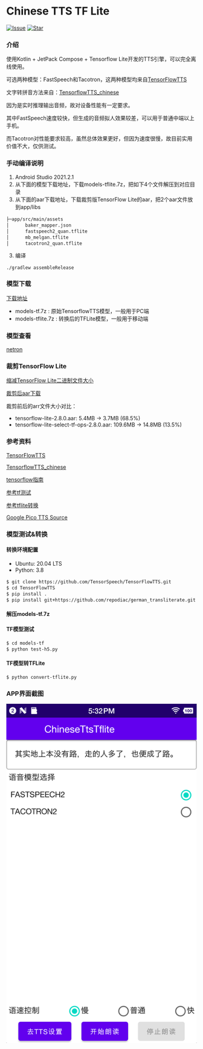 # Chinese TTS TF Lite

[![Issue](https://img.shields.io/github/issues/benjaminwan/ChineseTtsTflite.svg)](https://github.com/benjaminwan/ChineseTtsTflite/issues)
[![Star](https://img.shields.io/github/stars/benjaminwan/ChineseTtsTflite.svg)](https://github.com/benjaminwan/ChineseTtsTflite)

### 介绍

使用Kotlin + JetPack Compose + Tensorflow Lite开发的TTS引擎，可以完全离线使用。

可选两种模型：FastSpeech和Tacotron，这两种模型均来自[TensorFlowTTS](https://github.com/TensorSpeech/TensorFlowTTS)

文字转拼音方法来自：[TensorflowTTS_chinese](https://github.com/tatans-coder/TensorflowTTS_chinese)

因为是实时推理输出音频，故对设备性能有一定要求。

其中FastSpeech速度较快，但生成的音频拟人效果较差，可以用于普通中端以上手机。

而Tacotron对性能要求较高，虽然总体效果更好，但因为速度很慢，故目前实用价值不大，仅供测试。

### 手动编译说明

1. Android Studio 2021.2.1
2. 从下面的模型下载地址，下载models-tflite.7z，把如下4个文件解压到对应目录
3. 从下面的aar下载地址，下载裁剪版TensorFlow Lite的aar，把2个aar文件放到app/libs

```
├─app/src/main/assets
│      baker_mapper.json
│      fastspeech2_quan.tflite
│      mb_melgan.tflite
│      tacotron2_quan.tflite
   ```

3. 编译

```shell
./gradlew assembleRelease
```

### 模型下载

[下载地址](https://github.com/benjaminwan/ChineseTtsTflite/releases/tag/init)

- models-tf.7z : 原始TensorflowTTS模型，一般用于PC端
- models-tflite.7z : 转换后的TFLite模型，一般用于移动端

### 模型查看

[netron](https://github.com/lutzroeder/netron/releases)

### 裁剪TensorFlow Lite

[缩减TensorFlow Lite二进制文件大小](https://tensorflow.google.cn/lite/guide/reduce_binary_size)

[裁剪后aar下载](https://github.com/benjaminwan/ChineseTtsTflite/releases/tag/init)

裁剪前后的arr文件大小对比：
* tensorflow-lite-2.8.0.aar: 5.4MB -> 3.7MB (68.5%)
* tensorflow-lite-select-tf-ops-2.8.0.aar: 109.6MB -> 14.8MB (13.5%)

### 参考资料

[TensorFlowTTS](https://github.com/TensorSpeech/TensorFlowTTS)

[TensorflowTTS_chinese](https://github.com/tatans-coder/TensorflowTTS_chinese)

[tensorflow指南](https://www.tensorflow.org/lite/guide/android)

[参考tf测试](https://colab.research.google.com/drive/1YpSHRBRPBI7cnTkQn1UcVTWEQVbsUm1S?usp=sharing)

[参考tflite转换](https://colab.research.google.com/drive/1Ma3MIcSdLsOxqOKcN1MlElncYMhrOg3J?usp=sharing)

[Google Pico TTS Source](https://android.googlesource.com/platform/external/svox/)

### 模型测试&转换

#### 转换环境配置

- Ubuntu: 20.04 LTS
- Python: 3.8

```shell
$ git clone https://github.com/TensorSpeech/TensorFlowTTS.git
$ cd TensorFlowTTS
$ pip install .
$ pip install git+https://github.com/repodiac/german_transliterate.git
```

#### 解压models-tf.7z

#### TF模型测试

```shell
$ cd models-tf
$ python test-h5.py
```

#### TF模型转TFLite

```shell
$ python convert-tflite.py
```

### APP界面截图

![avatar](capture/sample.png)
